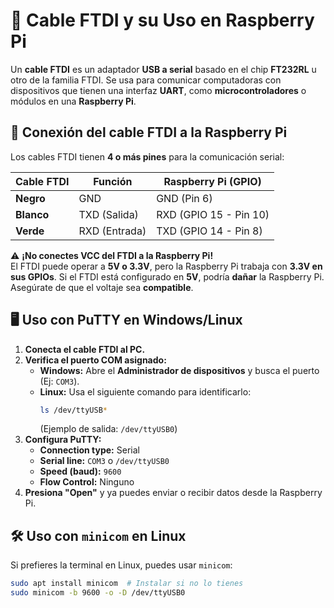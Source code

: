 # 📡 Cable FTDI y su Uso en Raspberry Pi

Un **cable FTDI** es un adaptador **USB a serial** basado en el chip **FT232RL** u otro de la familia FTDI. Se usa para comunicar computadoras con dispositivos que tienen una interfaz **UART**, como **microcontroladores** o módulos en una **Raspberry Pi**.

## 🔌 Conexión del cable FTDI a la Raspberry Pi

Los cables FTDI tienen **4 o más pines** para la comunicación serial:

| Cable FTDI | Función        | Raspberry Pi (GPIO)  |
|------------|---------------|----------------------|
| **Negro**  | GND           | GND (Pin 6)         |
| **Blanco** | TXD (Salida)  | RXD (GPIO 15 - Pin 10) |
| **Verde**  | RXD (Entrada) | TXD (GPIO 14 - Pin 8) |

⚠️ **¡No conectes VCC del FTDI a la Raspberry Pi!**  
El FTDI puede operar a **5V o 3.3V**, pero la Raspberry Pi trabaja con **3.3V en sus GPIOs**. Si el FTDI está configurado en **5V**, podría **dañar** la Raspberry Pi. Asegúrate de que el voltaje sea **compatible**.

## 🖥️ Uso con PuTTY en Windows/Linux

1. **Conecta el cable FTDI al PC.**
2. **Verifica el puerto COM asignado:**
   - **Windows:** Abre el **Administrador de dispositivos** y busca el puerto (Ej: `COM3`).
   - **Linux:** Usa el siguiente comando para identificarlo:
     ```bash
     ls /dev/ttyUSB*
     ```
     (Ejemplo de salida: `/dev/ttyUSB0`)
3. **Configura PuTTY:**
   - **Connection type:** Serial  
   - **Serial line:** `COM3` o `/dev/ttyUSB0`  
   - **Speed (baud):** `9600`  
   - **Flow Control:** Ninguno  
4. **Presiona "Open"** y ya puedes enviar o recibir datos desde la Raspberry Pi.

## 🛠️ Uso con `minicom` en Linux

Si prefieres la terminal en Linux, puedes usar `minicom`:

```bash
sudo apt install minicom  # Instalar si no lo tienes
sudo minicom -b 9600 -o -D /dev/ttyUSB0
